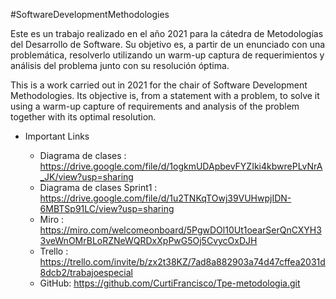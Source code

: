 #SoftwareDevelopmentMethodologies

Este es un trabajo realizado en el año 2021 para la cátedra de Metodologías del Desarrollo de Software. Su objetivo es, a partir de un enunciado con una problemática, resolverlo utilizando un warm-up  captura de requerimientos y análisis del problema junto con su resolución óptima.

This is a work carried out in 2021 for the chair of Software Development Methodologies. Its objective is, from a statement with a problem, to solve it using a warm-up capture of requirements and analysis of the problem together with its optimal resolution.

- Important Links

  - Diagrama de clases : https://drive.google.com/file/d/1ogkmUDApbevFYZIki4kbwrePLvNrA_JK/view?usp=sharing
  - Diagrama de clases Sprint1 : https://drive.google.com/file/d/1u2TNKqTOwj39VUHwpjIDN-6MBTSp91LC/view?usp=sharing
  - Miro : https://miro.com/welcomeonboard/5PgwDOl10Ut1oearSerQnCXYH33veWnOMrBLoRZNeWQRDxXpPwG5Oj5CvycOxDJH
  - Trello : https://trello.com/invite/b/zx2t38KZ/7ad8a882903a74d47cffea2031d8dcb2/trabajoespecial
  - GitHub: https://github.com/CurtiFrancisco/Tpe-metodologia.git
